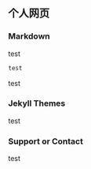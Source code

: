 ## 个人网页



### Markdown

test

```markdown
test


```

test

### Jekyll Themes

test

### Support or Contact

test
